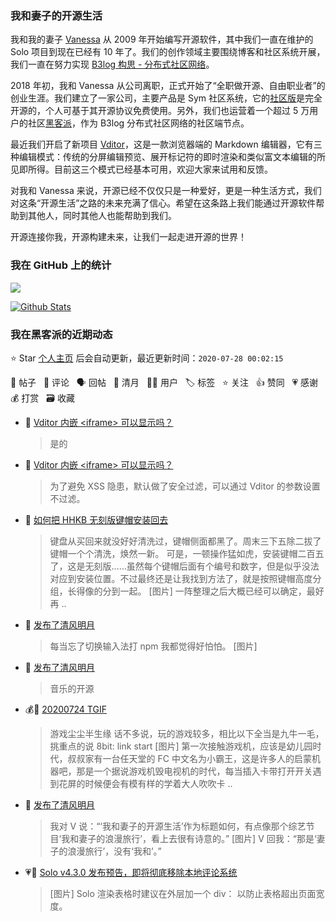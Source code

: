 ### 我和妻子的开源生活

我和我的妻子 [Vanessa](https://github.com/Vanessa219) 从 2009 年开始编写开源软件，其中我们一直在维护的 Solo 项目到现在已经有 10 年了。我们的创作领域主要围绕博客和社区系统开展，我们一直在努力实现 [B3log 构思 - 分布式社区网络](https://hacpai.com/article/1546941897596)。

2018 年初，我和 Vanessa 从公司离职，正式开始了“全职做开源、自由职业者”的创业生涯。我们建立了一家公司，主要产品是 Sym 社区系统，它的[社区版](https://github.com/88250/symphony)是完全开源的，个人可基于其开源协议免费使用。另外，我们也运营着一个超过 5 万用户的社区[黑客派](https://hacpai.com)，作为 B3log 分布式社区网络的社区端节点。

最近我们开启了新项目 [Vditor](https://github.com/Vanessa219/vditor)，这是一款浏览器端的 Markdown 编辑器，它有三种编辑模式：传统的分屏编辑预览、展开标记符的即时渲染和类似富文本编辑的所见即所得。目前这三个模式已经基本可用，欢迎大家来试用和反馈。

对我和 Vanessa 来说，开源已经不仅仅只是一种爱好，更是一种生活方式，我们对这条“开源生活”之路的未来充满了信心。希望在这条路上我们能通过开源软件帮助到其他人，同时其他人也能帮助到我们。

开源连接你我，开源构建未来，让我们一起走进开源的世界！

### 我在 GitHub 上的统计

<a title="Hits" target="_blank" href="https://github.com/88250/88250"><img src="https://hits.b3log.org/88250/88250.svg"></a>

[![Github Stats](https://github-readme-stats.vercel.app/api?username=88250&show_icons=true)](https://github.com/88250)

<!--events start -->

### 我在黑客派的近期动态

⭐️ Star [个人主页](https://github.com/88250/88250) 后会自动更新，最近更新时间：`2020-07-28 00:02:15`

📝 帖子 &nbsp; 💬 评论 &nbsp; 🗣 回帖 &nbsp; 🌙 清月 &nbsp; 👨‍💻 用户 &nbsp; 🏷️ 标签 &nbsp; ⭐️ 关注 &nbsp; 👍 赞同 &nbsp; 💗 感谢 &nbsp; 💰 打赏 &nbsp; 🗃 收藏

* 💬 [Vditor 内嵌 &lt;iframe&gt; 可以显示吗？](https://hacpai.com/article/1595838990823/comment/1595840781492#comments)

  > 是的
* 💬 [Vditor 内嵌 &lt;iframe&gt; 可以显示吗？](https://hacpai.com/article/1595838990823/comment/1595839158063#comments)

  > 为了避免 XSS 隐患，默认做了安全过滤，可以通过 Vditor 的参数设置不过滤。
* 📝 [如何把 HHKB 无刻版键帽安装回去](https://hacpai.com/article/1595818507525)

  > 键盘从买回来就没好好清洗过，键帽侧面都黑了。周末三下五除二拔了键帽一个个清洗，焕然一新。 可是，一顿操作猛如虎，安装键帽二百五了，这是无刻版……虽然每个键帽后面有个编号和数字，但是似乎没法对应到安装位置。不过最终还是让我找到方法了，就是按照键帽高度分组，长得像的分到一起。 [图片] 一阵整理之后大概已经可以确定，最好再 ..
* 🌙 [发布了清风明月](https://hacpai.com/member/88250/breezemoons/1595651396454)

  > 每当忘了切换输入法打 npm 我都觉得好怕怕。 [图片]
* 🌙 [发布了清风明月](https://hacpai.com/member/88250/breezemoons/1595613720668)

  > 音乐的开源
* 💰📝 [20200724 TGIF](https://hacpai.com/article/1595520021443)

  > 游戏尘尘半生缘 话不多说，玩的游戏较多，相比以下全当是九牛一毛，挑重点的说 8bit: link start [图片] 第一次接触游戏机，应该是幼儿园时代，叔叔家有一台任天堂的 FC 中文名为小霸王，这是许多人的启蒙机器吧，那是一个据说游戏机毁电视机的时代，每当插入卡带打开开关遇到花屏的时候便会有模有样的学着大人吹吹卡 ..
* 🌙 [发布了清风明月](https://hacpai.com/member/88250/breezemoons/1595476042650)

  > 我对 V 说：“‘我和妻子的开源生活’作为标题如何，有点像那个综艺节目‘我和妻子的浪漫旅行’，看上去很有诗意的。” [图片] V 回我：“那是‘妻子的浪漫旅行’，没有‘我和’。”
* 💗💬 [Solo v4.3.0 发布预告，即将彻底移除本地评论系统](https://hacpai.com/article/1594478511380/comment/1595473903743#comments)

  > [图片] Solo 渲染表格时建议在外层加一个 div：    以防止表格超出页面宽度。


<!--events end -->
